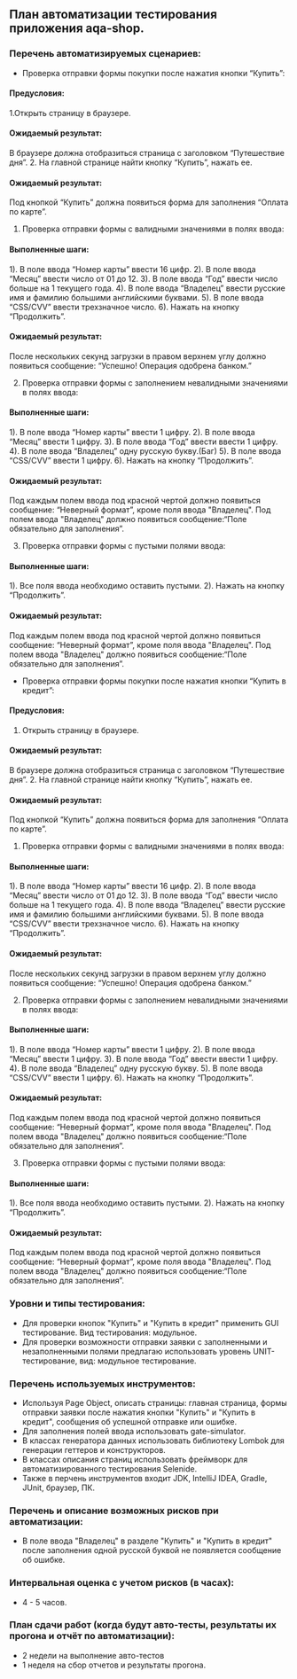 ## План автоматизации тестирования приложения aqa-shop. 
### Перечень автоматизируемых сценариев:
* Проверка отправки формы покупки после нажатия кнопки “Купить”:
#### Предусловия:
1.Открыть страницу в браузере.
#### Ожидаемый результат:  
В браузере должна отобразиться  страница с заголовком “Путешествие дня”.
2. На главной странице найти кнопку “Купить”, нажать ее.
#### Ожидаемый результат:  
Под кнопкой “Купить” должна появиться форма для заполнения “Оплата по карте”.

1. Проверка отправки формы с валидными значениями в полях ввода:
#### Выполненные шаги:
  1). В поле ввода “Номер карты” ввести 16 цифр.
  2). В поле ввода “Месяц” ввести число от 01 до 12.
  3). В поле ввода “Год” ввести число больше на 1 текущего года.
  4). В поле ввода “Владелец” ввести русские имя и фамилию большими английскими буквами.
  5). В поле ввода “CSS/CVV” ввести трехзначное число.
  6). Нажать на кнопку “Продолжить”. 
#### Ожидаемый результат: 
  После нескольких секунд загрузки в правом верхнем углу должно появиться сообщение: “Успешно! Операция одобрена банком.”
  
2. Проверка отправки формы с заполнением невалидными значениями в полях ввода:
#### Выполненные шаги:
  1). В поле ввода “Номер карты” ввести 1 цифру.
  2). В поле ввода “Месяц” ввести 1 цифру.
  3). В поле ввода “Год” ввести ввести 1 цифру.
  4). В поле ввода “Владелец” одну русскую букву.(Баг)
  5). В поле ввода “CSS/CVV” ввести 1 цифру.
  6). Нажать на кнопку “Продолжить”.
#### Ожидаемый результат:    
   Под каждым полем ввода под красной чертой должно появиться сообщение: “Неверный формат”, кроме поля ввода "Владелец". Под полем ввода "Владелец" должно появиться сообщение:“Поле обязательно для заполнения”.

3. Проверка отправки формы с пустыми полями ввода:
#### Выполненные шаги:
  1). Все поля ввода необходимо оставить пустыми.
  2). Нажать на кнопку “Продолжить”.   
#### Ожидаемый результат:
  Под каждым полем ввода под красной чертой должно появиться сообщение: “Неверный формат”, кроме поля ввода "Владелец". Под полем ввода "Владелец" должно появиться сообщение:“Поле обязательно для заполнения”.

* Проверка отправки формы покупки после нажатия кнопки “Купить в кредит”:
#### Предусловия:
1. Открыть страницу в браузере.
#### Ожидаемый результат:  
В браузере должна отобразиться страница с заголовком “Путешествие дня”. 
2. На главной странице найти кнопку “Купить”, нажать ее.
#### Ожидаемый результат:  
Под кнопкой “Купить” должна появиться форма для заполнения “Оплата по карте”.

1. Проверка отправки формы с валидными значениями в полях ввода:
#### Выполненные шаги:
  1). В поле ввода “Номер карты” ввести 16 цифр.
  2). В поле ввода “Месяц” ввести число от 01 до 12.
  3). В поле ввода “Год” ввести число больше на 1 текущего года.
  4). В поле ввода “Владелец” ввести русские имя и фамилию большими английскими буквами.
  5). В поле ввода “CSS/CVV” ввести трехзначное число.
  6). Нажать на кнопку “Продолжить”. 
#### Ожидаемый результат:
  После нескольких секунд загрузки в правом верхнем углу должно появиться сообщение: “Успешно! Операция одобрена банком.”
  
2. Проверка отправки формы с заполнением невалидными значениями в полях ввода:
#### Выполненные шаги:
  1). В поле ввода “Номер карты” ввести 1 цифру.
  2). В поле ввода “Месяц” ввести 1 цифру.
  3). В поле ввода “Год” ввести ввести 1 цифру.
  4). В поле ввода “Владелец” одну русскую букву.
  5). В поле ввода “CSS/CVV” ввести 1 цифру.
  6). Нажать на кнопку “Продолжить”. 
#### Ожидаемый результат:  
  Под каждым полем ввода под красной чертой должно появиться сообщение: “Неверный формат”, кроме поля ввода "Владелец". Под полем ввода "Владелец" должно появиться сообщение:“Поле обязательно для заполнения”.

3. Проверка отправки формы с пустыми полями ввода:
#### Выполненные шаги:
  1). Все поля ввода необходимо оставить пустыми.
  2). Нажать на кнопку “Продолжить”. 
#### Ожидаемый результат:
  Под каждым полем ввода под красной чертой должно появиться сообщение: “Неверный формат”, кроме поля ввода "Владелец". Под полем ввода "Владелец" должно появиться сообщение:“Поле обязательно для заполнения”.

### Уровни и типы тестирования: 
* Для проверки кнопок "Купить" и "Купить в кредит" применить GUI тестирование. Вид тестирования: модульное. 
* Для проверки возможности отправки заявки с заполненными и незаполненными полями предлагаю использовать уровень UNIT-тестирование, вид: модульное тестирование.

### Перечень используемых инструментов:
* Используя Page Object, описать страницы: главная страница, формы отправки заявки после нажатия кнопки "Купить" и "Купить в кредит", сообщения об успешной отправке или ошибке.
* Для заполнения полей ввода использовать gate-simulator.
* В классах генератора данных использовать библиотеку Lombok для генерации геттеров и конструкторов.
* В классах описания страниц использовать фреймворк для автоматизированного тестирования Selenide.
* Также в перчень инструментов входит JDK, IntelliJ IDEA, Gradle, JUnit, браузер, ПК.
  
### Перечень и описание возможных рисков при автоматизации:
* В поле ввода "Владелец" в разделе "Купить" и "Купить в кредит" после заполнения одной русской буквой не появляется сообщение об ошибке.

### Интервальная оценка с учетом рисков (в часах):
* 4 - 5 часов.

### План сдачи работ (когда будут авто-тесты, результаты их прогона и отчёт по автоматизации):
* 2 недели на выполнение авто-тестов
* 1 неделя на сбор отчетов и результаты прогона.

 

